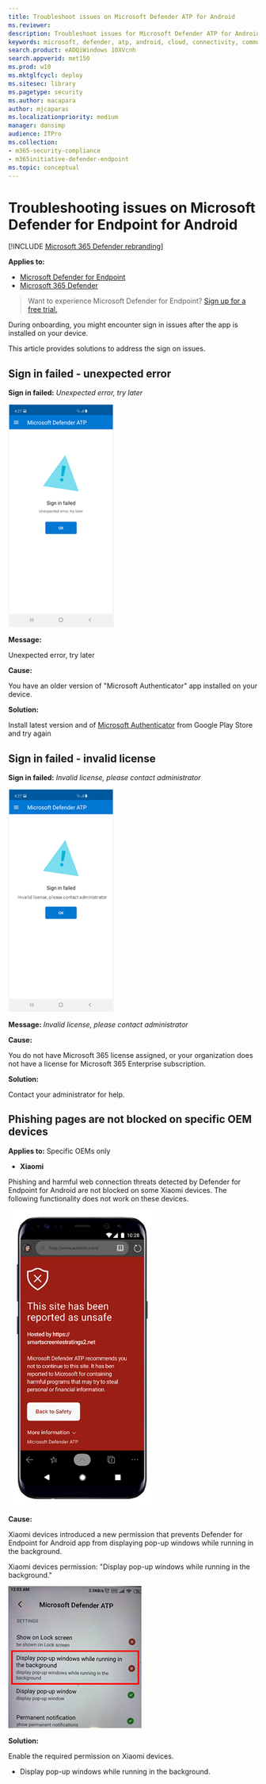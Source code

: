 ```yaml
---
title: Troubleshoot issues on Microsoft Defender ATP for Android
ms.reviewer:
description: Troubleshoot issues for Microsoft Defender ATP for Android
keywords: microsoft, defender, atp, android, cloud, connectivity, communication
search.product: eADQiWindows 10XVcnh
search.appverid: met150
ms.prod: w10
ms.mktglfcycl: deploy
ms.sitesec: library
ms.pagetype: security
ms.author: macapara
author: mjcaparas
ms.localizationpriority: medium
manager: dansimp
audience: ITPro
ms.collection: 
- m365-security-compliance 
- m365initiative-defender-endpoint 
ms.topic: conceptual
---
```


# Troubleshooting issues on Microsoft Defender for Endpoint for Android

[!INCLUDE [Microsoft 365 Defender rebranding](../../includes/microsoft-defender.md)]

**Applies to:**
- [Microsoft Defender for Endpoint](https://go.microsoft.com/fwlink/p/?linkid=2146631)
- [Microsoft 365 Defender](https://go.microsoft.com/fwlink/?linkid=2118804)

> Want to experience Microsoft Defender for Endpoint? [Sign up for a free trial.](https://www.microsoft.com/microsoft-365/windows/microsoft-defender-atp?ocid=docs-wdatp-exposedapis-abovefoldlink) 

During onboarding, you might encounter sign in issues after the app is installed on your device. 

This article provides solutions to address the sign on issues.  

## Sign in failed - unexpected error
**Sign in failed:** *Unexpected error, try later*

![Image of sign in failed error Unexpected error](images/f9c3bad127d636c1f150d79814f35d4c.png)

**Message:**

Unexpected error, try later

**Cause:**

You have an older version of "Microsoft Authenticator" app installed on your
device.

**Solution:**

Install latest version and of [Microsoft
Authenticator](https://play.google.com/store/apps/details?androidid=com.azure.authenticator)
from Google Play Store and try again

## Sign in failed - invalid license

**Sign in failed:** *Invalid license, please contact administrator*

![Image of sign in failed  please contact administrator](images/920e433f440fa1d3d298e6a2a43d4811.png)

**Message:** *Invalid license, please contact administrator*

**Cause:**

You do not have Microsoft 365 license assigned, or your organization does not
have a license for Microsoft 365 Enterprise subscription.

**Solution:**

Contact your administrator for help.

## Phishing pages are not blocked on specific OEM devices

**Applies to:** Specific OEMs only

-   **Xiaomi**

Phishing and harmful web connection threats detected by Defender for Endpoint
for Android are not blocked on some Xiaomi devices. The following functionality does not work on these devices.

![Image of site reported unsafe](images/0c04975c74746a5cdb085e1d9386e713.png)


**Cause:**

Xiaomi devices introduced a new permission that prevents Defender for Endpoint
for Android app from displaying pop-up windows while running in the background.

Xiaomi devices permission: "Display pop-up windows while running in the
background."

![Image of pop up setting](images/6e48e7b29daf50afddcc6c8c7d59fd64.png)

**Solution:**

Enable the required permission on Xiaomi devices.

-   Display pop-up windows while running in the background.
